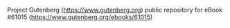 Project Gutenberg (https://www.gutenberg.org) public repository for eBook #61015 (https://www.gutenberg.org/ebooks/61015)

